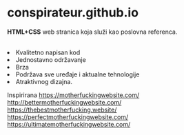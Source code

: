 # conspirateur.github.io

<b>HTML+CSS</b> web stranica koja služi kao poslovna referenca.
<br><br>
<li>Kvalitetno napisan kod</li>

<li>Jednostavno održavanje</li>

<li>Brza</li>

<li>Podržava sve uređaje i aktualne tehnologije</li>

<li>Atraktivnog dizajna.</li>

Inspirirana https://motherfuckingwebsite.com/ http://bettermotherfuckingwebsite.com/ https://thebestmotherfucking.website/ https://perfectmotherfuckingwebsite.com/ https://ultimatemotherfuckingwebsite.com/
